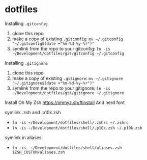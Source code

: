 # dotfiles

Installing `.gitconfig`
1. clone this repo
2. make a copy of existing `.gitconfig`: `mv ~/.gitconfig "~/.gitconfig$(date +"%m-%d-%y-%r")"`
3. symlink from the repo to your gitconfig: `ln -is ~/Development/dotfiles/git/gitconfig ~/.gitconfig`

Installing `.gitignore`
1. clone this repo
2. make a copy of existing `.gitignore`: `mv ~/.gitignore "~/.gitignore$(date +"%m-%d-%y-%r")"`
3. symlink from the repo to your gitignore: `ln -is ~/Development/dotfiles/git/gitignore ~/.gitignore`

Install Oh My Zsh 
https://ohmyz.sh/#install
And nerd font

symlink .zsh and .p10k.zsh

* `ln -is ~/Development/dotfiles/shell/.zshrc ~/.zshrc`
* `ln -is ~/Development/dotfiles/shell/.p10k.zsh ~/.p10k.zsh`

symlink in aliases

* `ln -is  ~/Development/dotfiles/shell/aliases.zsh $ZSH_CUSTOM/aliases.zsh` 

